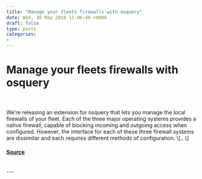 ```yaml
---
title: "Manage your fleets firewalls with osquery"
date: Wed, 30 May 2018 11:06:46 +0000
draft: false
type: posts
categories: 
- 
---
```

# Manage your fleets firewalls with osquery

<br/>

<br/>
We’re releasing an extension for osquery that lets you manage the local firewalls of your fleet. Each of the three major operating systems provides a native firewall, capable of blocking incoming and outgoing access when configured. However, the interface for each of these three firewall systems are dissimilar and each requires different methods of configuration. \[…\]

#### [Source](https://blog.trailofbits.com/2018/05/30/manage-your-fleets-firewalls-with-osquery/)

<br/>
---
